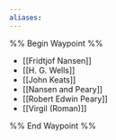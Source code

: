 ```yaml
---
aliases:
---
```

%% Begin Waypoint %%
- [[Fridtjof Nansen]]
- [[H. G. Wells]]
- [[John Keats]]
- [[Nansen and Peary]]
- [[Robert Edwin Peary]]
- [[Virgil (Roman)]]

%% End Waypoint %%
